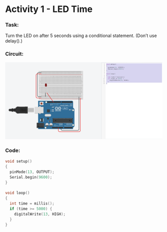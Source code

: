 # Activity 1 - LED Time

### Task:
Turn the LED on after 5 seconds using a conditional statement. (Don’t use delay().)

### Circuit:
![Circuit](https://github.com/bmesbuildteamucla/bmesbuildteamucla.github.io/blob/master/Workshops/Workshop%202%20-%20Coding%20and%20Arduino/Activity%201%20-%20LED%20Time/Circuit.PNG)

### Code:
```C++
void setup()
{
  pinMode(13, OUTPUT);
  Serial.begin(9600);
}

void loop()
{
  int time = millis();
  if (time >= 5000) {
    digitalWrite(13, HIGH);
  }
}
```

